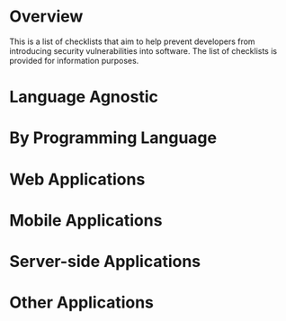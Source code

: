# Overview 

This is a list of checklists that aim to help prevent developers from introducing security vulnerabilities into software. The list of checklists is provided for information purposes.

# Language Agnostic

# By Programming Language

# Web Applications

# Mobile Applications

# Server-side Applications

# Other Applications
